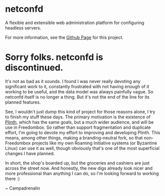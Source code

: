 netconfd
========

A flexible and extensible web administration platform for configuring headless servers.

For more information, see the [Github Page](https://campadrenalin.github.com/netconfd)
for this project.

# Sorry folks. netconfd is discontinued.

It's not as bad as it sounds. I found I was never really devoting any significant work to it, constantly frustrated with not having enough of it working to be useful, and the data model was always painfully vague. So netconfd itself is no longer a thing. But it's not the end of the line for its planned features.

See, I wouldn't just dump this kind of project for those reasons alone, I try to finish my stuff these days. The primary motivation is the existence of [Plinth](https://github.com/jvasile/Plinth), which has the same goals, but a much wider audience, and will be use in Freedombox. So rather than support fragmentation and duplicate effort, I'm going to devote my effort to improving and developing Plinth. This means, among other things, making a branding-neutral fork, so that non-Freedombox projects like my own Roaming Initiative systems (or Byzantine Linux) can use it as well, though obviously that's one of the most superficial changes I have planned.

In short, the shop's boarded up, but the groceries and cashiers are just across the street now. And honestly, the new digs already look nicer and more professional than anything I can do, so I'm looking forward to working there :)

 ~ Campadrenalin
